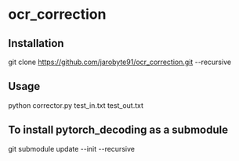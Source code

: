 # ocr_correction

## Installation

git clone https://github.com/jarobyte91/ocr_correction.git --recursive

## Usage

python corrector.py test_in.txt test_out.txt

## To install pytorch_decoding as a submodule

git submodule update --init --recursive
